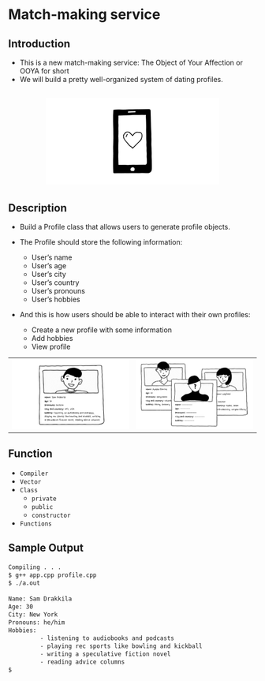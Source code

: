 # Match-making service

## Introduction
- This is a new match-making service: The Object of Your Affection or OOYA for short
- We will build a pretty well-organized system of dating profiles.
<h2 align="center">
  <img src="https://github.com/jhuynh176/cpp_projects/blob/main/projects/match_making_service/phone.gif" alt="Dating App" width="70%" />
  <br>
</h2>



## Description
- Build a Profile class that allows users to generate profile objects.
- The Profile should store the following information:
    - User’s name
    - User’s age
    - User’s city
    - User’s country
    - User’s pronouns
    - User’s hobbies
- And this is how users should be able to interact with their own profiles:

    - Create a new profile with some information
    - Add hobbies
    - View profile

| | |
|:-------------------------:|:-------------------------:|
|<img width="100%" alt="Match-making Service" src="https://github.com/jhuynh176/cpp_projects/blob/main/projects/match_making_service/avatar_profile01.gif"> | <img width="100%" alt="Match-making Service" src="https://github.com/jhuynh176/cpp_projects/blob/main/projects/match_making_service/avatar_profile02.gif">|

## Function
- `Compiler`
- `Vector`
- `Class`
    - `private`
    - `public`
    - `constructor`
- `Functions`

## Sample Output
```
Compiling . . .
$ g++ app.cpp profile.cpp
$ ./a.out 

Name: Sam Drakkila
Age: 30
City: New York
Pronouns: he/him
Hobbies: 
         - listening to audiobooks and podcasts
         - playing rec sports like bowling and kickball
         - writing a speculative fiction novel
         - reading advice columns
$
```
